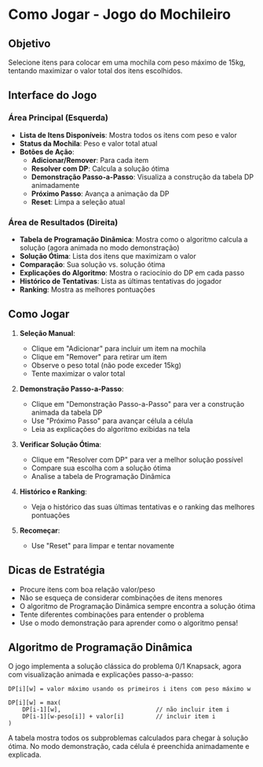 # Como Jogar - Jogo do Mochileiro

## Objetivo
Selecione itens para colocar em uma mochila com peso máximo de 15kg, tentando maximizar o valor total dos itens escolhidos.


## Interface do Jogo

### Área Principal (Esquerda)
- **Lista de Itens Disponíveis**: Mostra todos os itens com peso e valor
- **Status da Mochila**: Peso e valor total atual
- **Botões de Ação**:
  - **Adicionar/Remover**: Para cada item
  - **Resolver com DP**: Calcula a solução ótima
  - **Demonstração Passo-a-Passo**: Visualiza a construção da tabela DP animadamente
  - **Próximo Passo**: Avança a animação da DP
  - **Reset**: Limpa a seleção atual

### Área de Resultados (Direita)
- **Tabela de Programação Dinâmica**: Mostra como o algoritmo calcula a solução (agora animada no modo demonstração)
- **Solução Ótima**: Lista dos itens que maximizam o valor
- **Comparação**: Sua solução vs. solução ótima
- **Explicações do Algoritmo**: Mostra o raciocínio do DP em cada passo
- **Histórico de Tentativas**: Lista as últimas tentativas do jogador
- **Ranking**: Mostra as melhores pontuações


## Como Jogar

1. **Seleção Manual**:
   - Clique em "Adicionar" para incluir um item na mochila
   - Clique em "Remover" para retirar um item
   - Observe o peso total (não pode exceder 15kg)
   - Tente maximizar o valor total

2. **Demonstração Passo-a-Passo**:
   - Clique em "Demonstração Passo-a-Passo" para ver a construção animada da tabela DP
   - Use "Próximo Passo" para avançar célula a célula
   - Leia as explicações do algoritmo exibidas na tela

3. **Verificar Solução Ótima**:
   - Clique em "Resolver com DP" para ver a melhor solução possível
   - Compare sua escolha com a solução ótima
   - Analise a tabela de Programação Dinâmica

4. **Histórico e Ranking**:
   - Veja o histórico das suas últimas tentativas e o ranking das melhores pontuações

5. **Recomeçar**:
   - Use "Reset" para limpar e tentar novamente


## Dicas de Estratégia

- Procure itens com boa relação valor/peso
- Não se esqueça de considerar combinações de itens menores
- O algoritmo de Programação Dinâmica sempre encontra a solução ótima
- Tente diferentes combinações para entender o problema
- Use o modo demonstração para aprender como o algoritmo pensa!


## Algoritmo de Programação Dinâmica

O jogo implementa a solução clássica do problema 0/1 Knapsack, agora com visualização animada e explicações passo-a-passo:

```
DP[i][w] = valor máximo usando os primeiros i itens com peso máximo w

DP[i][w] = max(
    DP[i-1][w],                           // não incluir item i
    DP[i-1][w-peso[i]] + valor[i]         // incluir item i
)
```

A tabela mostra todos os subproblemas calculados para chegar à solução ótima. No modo demonstração, cada célula é preenchida animadamente e explicada.
